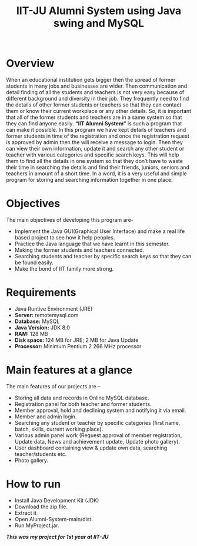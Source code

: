 <h1 align="center">IIT-JU Alumni System using Java swing and MySQL<br></h1><br>
  
# Overview

When an educational institution gets bigger then the spread of former students in many jobs and businesses are wider. Then communication and detail finding of all the students and teachers is not very easy because of different background and diversity in their job. They frequently need to find the details of other former students or teachers so that they can contact them or know their current workplace or any other details. So, it is important that all of the former students and teachers are in a same system so that they can find anyone easily. **“IIT Alumni System”** is such a program that can make it possible. In this program we have kept details of teachers and former students in time of the registration and once the registration request is approved by admin then the will receive a message to login. Then they can view their own information, update it and search any other student or teacher with various categories and specific search keys. This will help them to find all the details in one system so that they don’t have to waste their time in searching the details and find their friends, juniors, seniors and teachers in amount of a short time. In a word, it is a very useful and simple program for storing and searching information together in one place.

# Objectives

The main objectives of developing this program are-
* Implement the Java GUI(Graphical User Interface) and make a real life based project to
see how it help peoples.
* Practice the Java language that we have learnt in this semester.
* Making the former students and teachers connected.
* Searching students and teacher by specific search keys so that they can be found easily.
* Make the bond of IIT family more strong.

# Requirements

  * Java Runtive Environment (JRE)
  * **Server:** remotemysql.com
  * **Database:** MySQL
  * **Java Version:** JDK 8.0
  * **RAM:** 128 MB
  * **Disk space:** 124 MB for JRE; 2 MB for Java Update
  * **Processor:** Minimum Pentium 2 266 MHz processor

# Main features at a glance

The main features of our projects are –
* Storing all data and records in Online MySQL database.
* Registration panel for both teacher and former students.
*  Member approval, hold and declining system and notifying it via email.
*  Member and admin login.
*  Searching any student or teacher by specific categories (first name, batch, skills, current
working place).
* Various admin panel work (Request approval of member registration, Update data, News
and achievement update, Update photo gallery).
* User dashboard containing view & update own data, searching teacher/students etc.
* Photo gallery.

# How to run

  * Install Java Development Kit (JDK)
  *	Download the zip file.
  *	Extract it
  * Open Alumni-System-main/dist.
  * Run MyProject.jar.

***This was my project for 1st year at IIT-JU***
